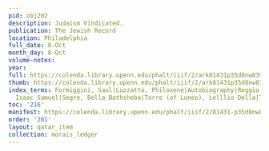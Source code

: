 ```yaml
---
pid: obj202
description: Judaism Vindicated.
publication: The Jewish Record
location: Philadelphia
full_date: 8-Oct
month_day: 8-Oct
volume-notes:
year:
full: https://colenda.library.upenn.edu/phalt/iiif/2/ark81431p35d8nw83%2FSHA256E-s7212228--a938eaaa43069473b498bb54049fbccc87fbcca9c606868e49b4586eb249f608.jpeg/full/3500,/0/default.jpg
thumb: https://colenda.library.upenn.edu/phalt/iiif/2/ark81431p35d8nw83%2FSHA256E-s7212228--a938eaaa43069473b498bb54049fbccc87fbcca9c606868e49b4586eb249f608.jpeg/full/!200,200/0/default.jpg
index_terms: Formiggini, Saul|Luzzatto, Philoxene|Autobiography|Reggio, Abraham|Reggio,
  Isaac Samuel|Segre, Bella Bathsheba|Torre (of Luneo), Lelllio Della|Trieste, Gabriel
toc: '216'
manifest: https://colenda.library.upenn.edu/phalt/iiif/2/81431-p35d8nw83/manifest
order: '201'
layout: qatar_item
collection: morais_ledger
---
```

